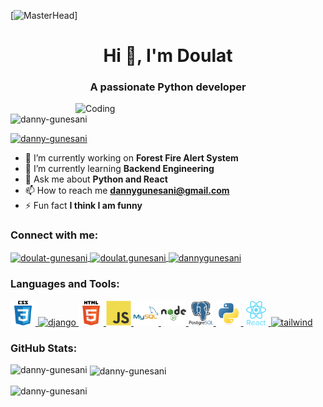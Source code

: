 [![MasterHead](https://drive.google.com/file/d/1PO53skRk6QHuRldzspoeNhczDXayUyMf/view)]
<h1 align="center">Hi 👋, I'm Doulat</h1>  
<h3 align="center">A passionate Python developer</h3>  

<img align="right" alt="Coding" width="400" src="https://static.wixstatic.com/media/b313a9_89ebec0c5f384c65a9551f0c1ec18ca9~mv2.gif">  

<p align="left">  
  <img src="https://komarev.com/ghpvc/?username=danny-gunesani&label=Profile%20views&color=0e75b6&style=flat" alt="danny-gunesani" />  
</p>  

<p align="left">  
  <a href="https://github.com/ryo-ma/github-profile-trophy">  
    <img src="https://github-profile-trophy.vercel.app/?username=danny-gunesani" alt="danny-gunesani" />  
  </a>  
</p>  

- 🔭 I’m currently working on **Forest Fire Alert System**  
- 🌱 I’m currently learning **Backend Engineering**  
- 💬 Ask me about **Python and React**  
- 📫 How to reach me **dannygunesani@gmail.com**  
- ⚡ Fun fact **I think I am funny**  

### Connect with me:  
<p align="left">  
  <a href="https://linkedin.com/in/doulat-gunesani" target="blank">  
    <img align="center" src="https://raw.githubusercontent.com/rahuldkjain/github-profile-readme-generator/master/src/images/icons/Social/linked-in-alt.svg" alt="doulat-gunesani" height="30" width="40" />  
  </a>  
  <a href="https://instagram.com/doulat.gunesani" target="blank">  
    <img align="center" src="https://raw.githubusercontent.com/rahuldkjain/github-profile-readme-generator/master/src/images/icons/Social/instagram.svg" alt="doulat.gunesani" height="30" width="40" />  
  </a>  
  <a href="https://www.leetcode.com/dannygunesani" target="blank">  
    <img align="center" src="https://raw.githubusercontent.com/rahuldkjain/github-profile-readme-generator/master/src/images/icons/Social/leet-code.svg" alt="dannygunesani" height="30" width="40" />  
  </a>  
</p>  

### Languages and Tools:  
<p align="left">  
  <a href="https://www.w3schools.com/css/" target="_blank" rel="noreferrer">  
    <img src="https://raw.githubusercontent.com/devicons/devicon/master/icons/css3/css3-original-wordmark.svg" alt="css3" width="40" height="40"/>  
  </a>  
  <a href="https://www.djangoproject.com/" target="_blank" rel="noreferrer">  
    <img src="https://cdn.worldvectorlogo.com/logos/django.svg" alt="django" width="40" height="40"/>  
  </a>  
  <a href="https://www.w3.org/html/" target="_blank" rel="noreferrer">  
    <img src="https://raw.githubusercontent.com/devicons/devicon/master/icons/html5/html5-original-wordmark.svg" alt="html5" width="40" height="40"/>  
  </a>  
  <a href="https://developer.mozilla.org/en-US/docs/Web/JavaScript" target="_blank" rel="noreferrer">  
    <img src="https://raw.githubusercontent.com/devicons/devicon/master/icons/javascript/javascript-original.svg" alt="javascript" width="40" height="40"/>  
  </a>  
  <a href="https://www.mysql.com/" target="_blank" rel="noreferrer">  
    <img src="https://raw.githubusercontent.com/devicons/devicon/master/icons/mysql/mysql-original-wordmark.svg" alt="mysql" width="40" height="40"/>  
  </a>  
  <a href="https://nodejs.org" target="_blank" rel="noreferrer">  
    <img src="https://raw.githubusercontent.com/devicons/devicon/master/icons/nodejs/nodejs-original-wordmark.svg" alt="nodejs" width="40" height="40"/>  
  </a>  
  <a href="https://www.postgresql.org" target="_blank" rel="noreferrer">  
    <img src="https://raw.githubusercontent.com/devicons/devicon/master/icons/postgresql/postgresql-original-wordmark.svg" alt="postgresql" width="40" height="40"/>  
  </a>  
  <a href="https://www.python.org" target="_blank" rel="noreferrer">  
    <img src="https://raw.githubusercontent.com/devicons/devicon/master/icons/python/python-original.svg" alt="python" width="40" height="40"/>  
  </a>  
  <a href="https://reactjs.org/" target="_blank" rel="noreferrer">  
    <img src="https://raw.githubusercontent.com/devicons/devicon/master/icons/react/react-original-wordmark.svg" alt="react" width="40" height="40"/>  
  </a>  
  <a href="https://tailwindcss.com/" target="_blank" rel="noreferrer">  
    <img src="https://www.vectorlogo.zone/logos/tailwindcss/tailwindcss-icon.svg" alt="tailwind" width="40" height="40"/>  
  </a>  
</p>  

### GitHub Stats:  
<p><img align="left" src="https://github-readme-stats.vercel.app/api/top-langs?username=danny-gunesani&show_icons=true&locale=en&layout=compact" alt="danny-gunesani" /></p>  

<p>&nbsp;<img align="center" src="https://github-readme-stats.vercel.app/api?username=danny-gunesani&show_icons=true&locale=en" alt="danny-gunesani" /></p>  

<p><img align="center" src="https://github-readme-streak-stats.herokuapp.com/?user=danny-gunesani&" alt="danny-gunesani" /></p>  
